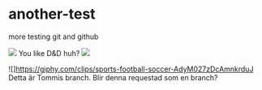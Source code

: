# another-test

more testing git and github

![](https://media.giphy.com/media/ka55CqnDNjQ7iIKtRa/giphy.gif)
You like D&D huh?
![](https://media3.giphy.com/media/iO4ptP2iuV29yui3mx/giphy.gif?cid=ecf05e473zi5agy4erwqgk2ekkwlflpg4uuid4etan2rz3yd&rid=giphy.gif&ct=g)

![]https://giphy.com/clips/sports-football-soccer-AdyM027zDcAmnkrduJ
Detta är Tommis branch. Blir denna requestad som en branch?